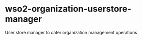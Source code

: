 # wso2-organization-userstore-manager
User store manager to cater organization management operations
